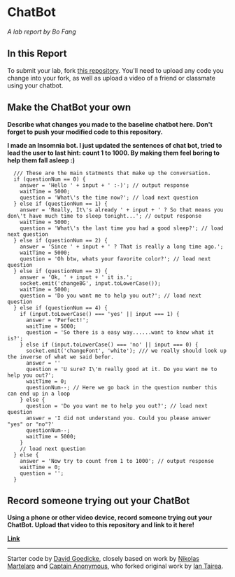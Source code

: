 # ChatBot

*A lab report by Bo Fang*

## In this Report

To submit your lab, fork [this repository](https://github.com/FAR-Lab/IDD-Fa18-Lab6). You'll need to upload any code you change into your fork, as well as upload a video of a friend or classmate using your chatbot.

## Make the ChatBot your own

**Describe what changes you made to the baseline chatbot here. Don't forget to push your modified code to this repository.**

**I made an Insomnia bot. I just updated the sentences of chat bot, tried to lead the user to last hint: count 1 to 1000. By making them feel boring to help them fall asleep :)**

```
  /// These are the main statments that make up the conversation.
  if (questionNum == 0) {
    answer = 'Hello ' + input + ' :-)'; // output response
    waitTime = 5000;
    question = 'What\'s the time now?'; // load next question
  } else if (questionNum == 1) {
    answer = 'Really, It\'s already ' + input + ' ? So that means you don\'t have much time to sleep tonight...'; // output response
    waitTime = 5000;
    question = 'What\'s the last time you had a good sleep?'; // load next question
  } else if (questionNum == 2) {
    answer = 'Since ' + input + ' ? That is really a long time ago.';
    waitTime = 5000;
    question = 'Oh btw, whats your favorite color?'; // load next question
  } else if (questionNum == 3) {
    answer = 'Ok, ' + input + ' it is.';
    socket.emit('changeBG', input.toLowerCase());
    waitTime = 5000;
    question = 'Do you want me to help you out?'; // load next question
  } else if (questionNum == 4) {
    if (input.toLowerCase() === 'yes' || input === 1) {
      answer = 'Perfect!';
      waitTime = 5000;
      question = 'So there is a easy way......want to know what it is?';
    } else if (input.toLowerCase() === 'no' || input === 0) {
      socket.emit('changeFont', 'white'); /// we really should look up the inverse of what we said befor.
      answer = ''
      question = 'U sure? I\'m really good at it. Do you want me to help you out?';
      waitTime = 0;
      questionNum--; // Here we go back in the question number this can end up in a loop
    } else {
      question = 'Do you want me to help you out?'; // load next question
      answer = 'I did not understand you. Could you please answer "yes" or "no"?'
      questionNum--;
      waitTime = 5000;
    }
    // load next question
  } else {
    answer = 'Now try to count from 1 to 1000'; // output response
    waitTime = 0;
    question = '';
  }

```

## Record someone trying out your ChatBot

**Using a phone or other video device, record someone trying out your ChatBot. Upload that video to this repository and link to it here!**

**[Link](https://youtu.be/vAEi6xt-EIg)**

---
Starter code by [David Goedicke](mailto:da.goedicke@gmail.com), closely based on work by [Nikolas Martelaro](mailto:nmartelaro@gmail.com) and [Captain Anonymous](https://codepen.io/anon/pen/PEVYXz), who forked original work by [Ian Tairea](https://codepen.io/mrtairea/pen/yJapwv).
